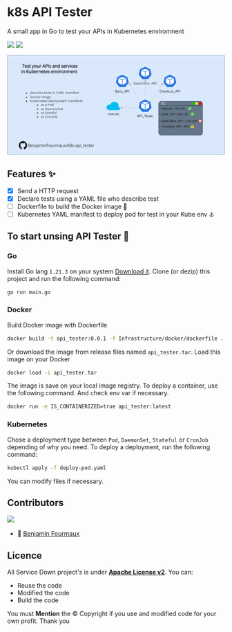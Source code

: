 # k8s API Tester
A small app in Go to test your APIs in Kubernetes enviromnent 

[![](https://badgen.net/badge/color/1.21.3/00aed8?label=GoLang)]()
[![](https://badgen.net/badge/icon/docker?icon=docker&label)]()

![Banner](/Resource/k8s-api_tester-banner.png)

## Features ✨
- [x] Send a HTTP request 
- [X] Declare tests using a YAML file who describe test
- [ ] Dockerfile to build the Docker image 🐳
- [ ] Kubernetes YAML manifest to deploy pod for test in your Kube env ⚓

## To start unsing API Tester 🚀
### Go
Install Go lang `1.21.3` on your system [Download it](https://go.dev/dl/).
Clone (or dezip) this project and run the following command:
```bash
go run main.go
```

### Docker
Build Docker image with  Dockerfile
```bash
docker build -t api_tester:0.0.1 -f Infrastructure/docker/dockerfile .
```

Or download the image from release files named `api_tester.tar`.
Load this image on your Docker
```bash
docker load -i api_tester.tar
```
The image is save on your local image registry.
To deploy a container, use the following command. And check env var if necessary.
```bash
docker run -e IS_CONTAINERIZED=true api_tester:latest
``` 

### Kubernetes 
Chose a deployment type between `Pod`, `DaemonSet`, `Stateful` or `CronJob` depending of why you need.
To deploy a deployment, run the following command:
```bash
kubectl apply -f deploy-pod.yaml
```
You can modify files if necessary.

## Contributors
[![](https://badgen.net/github/contributors/BenjaminFourmaux/k8s-api_tester)](https://github.com/BenjaminFourmaux/k8s-api_tester/graphs/contributors)
- :crown: [Benjamin Fourmaux](https://github.com/BenjaminFourmaux)

## Licence
All Service Down project's is under [**Apache License v2**](https://www.apache.org/licenses/LICENSE-2.0).
You can:
- Reuse the code 
- Modified the code
- Build the code

You must **Mention** the © Copyright if you use and modified code for your own profit. Thank you
